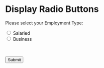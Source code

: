 <!DOCTYPE html>
<html>
<body>

<h1>Display Radio Buttons</h1>

<form action="/action_page.php">
  <p>Please select your Employment Type:</p>
  <input type="radio" id="salaried" name="fav_language" value="Salaried">
  <label for="salaried">Salaried</label><br>
  <input type="radio" id="businesss" name="fav_language" value="Business">
  <label for="business">Business</label><br>
 
<br><br>
  <input type="submit" value="Submit">
</form>

</body>
</html>
